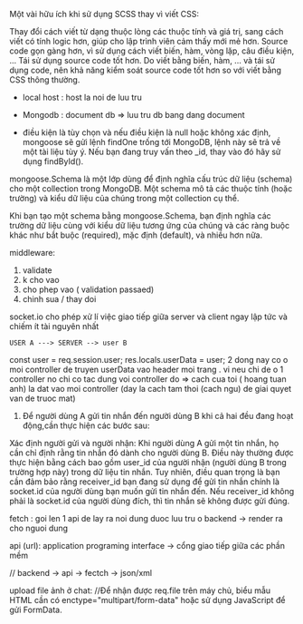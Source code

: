  Một vài hữu ích khi sử dụng SCSS thay vì viết CSS:

Thay đổi cách viết từ dạng thuộc lòng các thuộc tính và giá trị, sang cách viết có tính logic hơn, giúp cho lập trình viên cảm thấy mới mẻ hơn.
Source code gọn gàng hơn, vì sử dụng cách viết biến, hàm, vòng lặp, câu điều kiện, ...
Tái sử dụng source code tốt hơn.
Do viết bằng biến, hàm, ... và tái sử dụng code, nên khả năng kiểm soát source code tốt hơn so với viết bằng CSS thông thường.
 - local host : host la noi de luu tru

 - Mongodb : document db => luu tru db bang dang document 

 - điều kiện là tùy chọn và nếu điều kiện là null hoặc không xác định, mongoose sẽ gửi lệnh findOne trống tới MongoDB, lệnh này sẽ trả về một tài liệu tùy ý. Nếu bạn đang truy vấn theo _id, thay vào đó hãy sử dụng findById().

 mongoose.Schema là một lớp dùng để định nghĩa cấu trúc dữ liệu (schema) cho một collection trong MongoDB. Một schema mô tả các thuộc tính (hoặc trường) và kiểu dữ liệu của chúng trong một collection cụ thể.

Khi bạn tạo một schema bằng mongoose.Schema, bạn định nghĩa các trường dữ liệu cùng với kiểu dữ liệu tương ứng của chúng và các ràng buộc khác như bắt buộc (required), mặc định (default), và nhiều hơn nữa.


middleware:
 1. validate
 2. k cho vao
 3. cho phep vao ( validation passaed)
 4. chinh sua / thay doi

 socket.io
    cho phép xử lí việc giao tiếp giữa server và client ngay lập tức và chiếm ít tài nguyên nhất

    USER A ---> SERVER --> user B

     

  const user = req.session.user;
   res.locals.userData = user;
   2 dong nay co o moi controller de truyen userData vao header moi trang . vi neu chi de o 1 controller no chi co tac dung voi controller do => cach cua toi ( hoang tuan anh) la dat vao moi controller (day la cach tam thoi (cach ngu) de giai quyet van de truoc mat)

1. Để người dùng A gửi tin nhắn đến người dùng B khi cả hai đều đang hoạt động,cần thực hiện các bước sau:

Xác định người gửi và người nhận: Khi người dùng A gửi một tin nhắn, họ cần chỉ định rằng tin nhắn đó dành cho người dùng B. Điều này thường được thực hiện bằng cách bao gồm user_id của người nhận (người dùng B trong trường hợp này) trong dữ liệu tin nhắn.
Tuy nhiên, điều quan trọng là bạn cần đảm bảo rằng receiver_id bạn đang sử dụng để gửi tin nhắn chính là socket.id của người dùng bạn muốn gửi tin nhắn đến. Nếu receiver_id không phải là socket.id của người dùng đích, thì tin nhắn sẽ không được gửi đúng.

fetch : goi len 1 api de lay ra noi dung duoc luu tru o backend -> render ra cho nguoi dung

api (url): application programing interface
-> cổng giao tiếp giữa các phần mềm

// backend -> api -> fectch -> json/xml


upload file ảnh ở chat: 
//Để nhận được req.file trên máy chủ, biểu mẫu HTML cần có enctype="multipart/form-data" hoặc sử dụng JavaScript để gửi FormData.